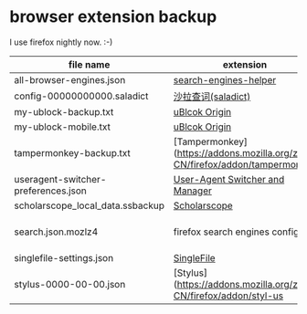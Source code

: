 # browser extension backup
I use firefox nightly now.
:-)

|file name|extension|note|
|---|---|---|
|all-browser-engines.json|[search-engines-helper](https://addons.mozilla.org/zh-CN/firefox/addon/search-engines-helpers)||
|config-00000000000.saladict|[沙拉查词(saladict)](https://addons.mozilla.org/zh-CN/firefox/addon/ext-saladict)||
|my-ublock-backup.txt|[uBlcok Origin](https://addons.mozilla.org/zh-CN/firefox/addon/ublock-origin)|desktop|
|my-ublock-mobile.txt|[uBlcok Origin](https://addons.mozilla.org/zh-CN/firefox/addon/ublock-origin)|android|
|tampermonkey-backup.txt|[Tampermonkey](https://addons.mozilla.org/zh-CN/firefox/addon/tampermonkey||
|useragent-switcher-preferences.json|[User-Agent Switcher and Manager](https://addons.mozilla.org/zh-CN/firefox/addon/user-agent-string-switcher)||
|scholarscope_local_data.ssbackup|[Scholarscope](https://addons.mozilla.org/zh-CN/firefox/addon/scholarscope)||
|search.json.mozlz4|firefox search engines config|about:profiles, open root, replace it.||
|singlefile-settings.json|[SingleFile](https://addons.mozilla.org/zh-CN/firefox/addon/single-file)||
|stylus-0000-00-00.json|[Stylus](https://addons.mozilla.org/zh-CN/firefox/addon/styl-us||
